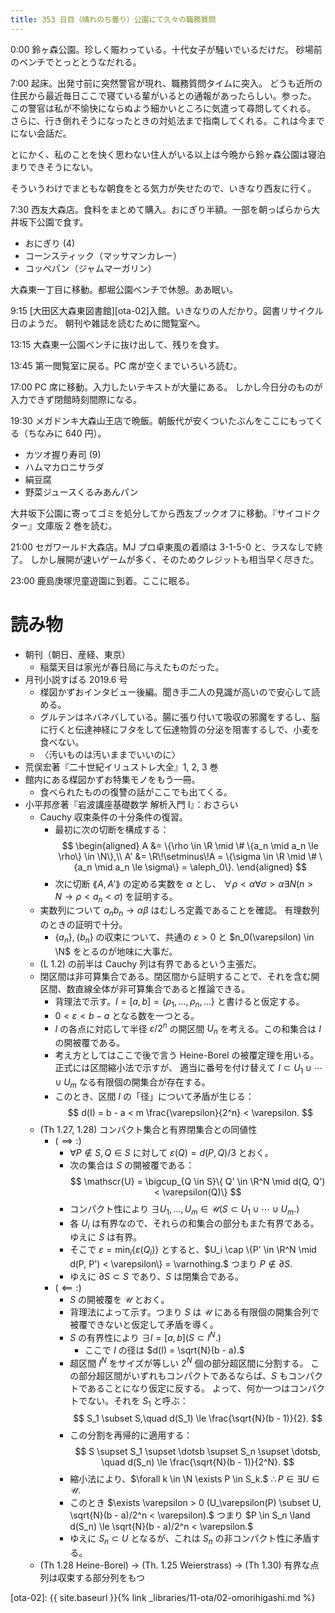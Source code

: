 ```yaml
---
title: 353 日目（晴れのち曇り）公園にて久々の職務質問
---
```


0:00 鈴ヶ森公園。珍しく賑わっている。十代女子が騒いでいるだけだ。
砂場前のベンチでとっととうなだれる。

7:00 起床。出発寸前に突然警官が現れ、職務質問タイムに突入。
どうも近所の住民から最近毎日ここで寝ている輩がいるとの通報があったらしい。参った。
この警官は私が不愉快にならぬよう細かいところに気遣って尋問してくれる。
さらに、行き倒れそうになったときの対処法まで指南してくれる。これは今までにない会話だ。

とにかく、私のことを快く思わない住人がいる以上は今晩から鈴ヶ森公園は寝泊まりできそうにない。

そういうわけでまともな朝食をとる気力が失せたので、いきなり西友に行く。

7:30 西友大森店。食料をまとめて購入。おにぎり半額。一部を朝っぱらから大井坂下公園で食す。
* おにぎり (4)
* コーンスティック（マッサマンカレー）
* コッペパン（ジャムマーガリン）

大森東一丁目に移動。都堀公園ベンチで休憩。ああ眠い。

9:15 [大田区大森東図書館][ota-02]入館。いきなりの人だかり。図書リサイクル日のようだ。
朝刊や雑誌を読むために閲覧室へ。

13:15 大森東一公園ベンチに抜け出して、残りを食す。

13:45 第一閲覧室に戻る。PC 席が空くまでいろいろ読む。

17:00 PC 席に移動。入力したいテキストが大量にある。
しかし今日分のものが入力できず閉館時刻間際になる。

19:30 メガドンキ大森山王店で晩飯。朝飯代が安くついたぶんをここにもってくる（ちなみに 640 円）。
* カツオ握り寿司 (9)
* ハムマカロニサラダ
* 絹豆腐
* 野菜ジュースくるみあんパン

大井坂下公園に寄ってゴミを処分してから西友ブックオフに移動。『サイコドクター』文庫版 2 巻を読む。

21:00 セガワールド大森店。MJ プロ卓東風の着順は 3-1-5-0 と、ラスなしで終了。
しかし展開が速いゲームが多く、そのためクレジットも相当早く尽きた。

23:00 鹿島庚塚児童遊園に到着。ここに眠る。

# 読み物

* 朝刊（朝日、産経、東京）
  * 稲葉天目は家光が春日局に与えたものだった。
* 月刊小説すばる 2019.6 号
  * 楳図かずおインタビュー後編。聞き手二人の見識が高いので安心して読める。
  * グルテンはネバネバしている。腸に張り付いて吸収の邪魔をするし、脳に行くと伝達神経にフタをして伝達物質の分泌を阻害するしで、小麦を食べない。
  * 〈汚いものは汚いままでいいのに〉
* 荒俣宏著『二十世紀イリュストレ大全』1, 2, 3 巻
* 館内にある楳図かずお特集モノをもう一冊。
  * 食べられたものの復讐の話がここでも出てくる。
* 小平邦彦著『岩波講座基礎数学 解析入門 I』：おさらい
  * Cauchy 収束条件の十分条件の復習。
    * 最初に次の切断を構成する：
      $$
      \begin{aligned}
      A &= \{\rho \in \R \mid \# \{a_n \mid a_n \le \rho\} \in \N\},\\
      A' &= \R\!\setminus\!A = \{\sigma \in \R \mid \# \{a_n \mid a_n \le \sigma\} = \aleph_0\}.
      \end{aligned}
      $$
    * 次に切断 $\lang A, A' \rang$ の定める実数を $\alpha$ とし、
      $\forall \rho < \alpha \forall \sigma > \alpha \exists N (n > N \rightarrow \rho < a_n < \sigma)$ を証明する。
  * 実数列について $a_n b_n \to \alpha\beta$ はむしろ定義であることを確認。
    有理数列のときの証明で十分。
    * $\{a_n\}, \{b_n\}$ の収束について、共通の $\varepsilon > 0$ と $n_0(\varepsilon) \in \N$ をとるのが地味に大事だ。
  * (L 1.2) の前半は Cauchy 列は有界であるという主張だ。
  * 閉区間は非可算集合である。閉区間から証明することで、それを含む開区間、数直線全体が非可算集合であると推論できる。
    * 背理法で示す。$I = [a, b] = \{\rho_1, \dotsc, \rho_n, \dotsc\}$ と書けると仮定する。
    * $0 < \varepsilon < b - a$ となる数を一つとる。
    * $I$ の各点に対応して半径 $\varepsilon/2^n$ の開区間 $U_n$ を考える。この和集合は $I$ の開被覆である。
    * 考え方としてはここで後で言う Heine-Borel の被覆定理を用いる。正式には区間縮小法で示すが、
      適当に番号を付け替えて $I \subset U_1 \cup \dotsb \cup U_m$ なる有限個の開集合が存在する。
    * このとき、区間 $I$ の「径」について矛盾が生じる：
      $$
      d(I) = b - a < m \frac{\varepsilon}{2^n} < \varepsilon.
      $$
  * (Th 1.27, 1.28) コンパクト集合と有界閉集合との同値性
    * $(\implies:)$
      * $\forall P \notin S, Q \in S$ に対して $\varepsilon(Q) = d(P, Q)/3$ とおく。
      * 次の集合は $S$ の開被覆である：
        $$
        \mathscr{U} = \bigcup_{Q \in S}\{ Q' \in \R^N \mid d(Q, Q') < \varepsilon(Q)\}
        $$
      * コンパクト性により $\exists U_1, \dotsc, U_m \in \mathscr{U} (S \subset U_1 \cup \dotsb \cup U_m.)$
      * 各 $U_i$ は有界なので、それらの和集合の部分もまた有界である。ゆえに $S$ は有界。
      * そこで
        $\varepsilon = \min_{i}\{\varepsilon(Q_i)\}$ とすると、$U_i \cap \{P' \in \R^N \mid d(P, P') < \varepsilon\} = \varnothing.$
        つまり $P \notin \partial S.$
      * ゆえに $\partial S \subset S$ であり、$S$ は閉集合である。
    * $(\impliedby:)$
      * $S$ の開被覆を $\mathscr{U}$ とおく。
      * 背理法によって示す。つまり $S$ は $\mathscr{U}$ にある有限個の開集合列で被覆できないと仮定して矛盾を導く。
      * $S$ の有界性により $\exists I = [a, b] (S \subset I^N.)$
        * ここで $I$ の径は $d(I) = \sqrt{N}(b - a).$
      * 超区間 $I^N$ をサイズが等しい $2^N$ 個の部分超区間に分割する。
        この部分超区間がいずれもコンパクトであるならば、$S$ もコンパクトであることになり仮定に反する。
        よって、何か一つはコンパクトでない。それを $S_1$ と呼ぶ：
        $$
        S_1 \subset S,\quad d(S_1) \le \frac{\sqrt{N}(b - 1)}{2}.
        $$
      * この分割を再帰的に適用する：
        $$
        S \supset S_1 \supset \dotsb \supset S_n \supset \dotsb,
        \quad d(S_n) \le \frac{\sqrt{N}(b - 1)}{2^N}.
        $$
      * 縮小法により、$\forall k \in \N \exists P \in S_k.$
        $\therefore P \in \exists U \in \mathscr{U}.$
      * このとき $\exists \varepsilon > 0 (U_\varepsilon(P) \subset U, \sqrt{N}(b - a)/2^n < \varepsilon).$
        つまり $P \in S_n \land d(S_n) \le \sqrt{N}(b - a)/2^n < \varepsilon.$
      * ゆえに $S_n \subset U$ となるが、これは $S_n$ の非コンパクト性に矛盾する。
  * (Th 1.28 Heine-Borel) → (Th. 1.25 Weierstrass) → (Th 1.30) 有界な点列は収束する部分列をもつ

[ota-02]: {{ site.baseurl }}{% link _libraries/11-ota/02-omorihigashi.md %}
